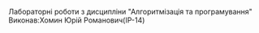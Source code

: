 Лабораторні роботи з дисципліни
"Алгоритмізація та програмування"
Виконав:Хомин Юрій Романович(ІР-14)
